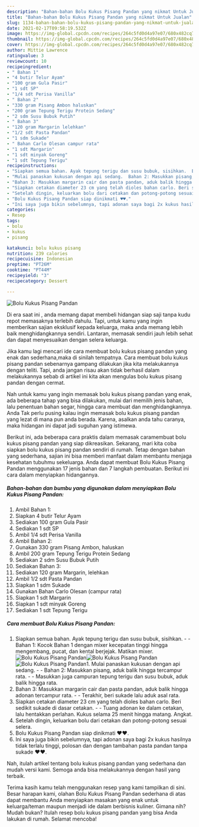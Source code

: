 ```yaml
---
description: "Bahan-bahan Bolu Kukus Pisang Pandan yang nikmat Untuk Jualan"
title: "Bahan-bahan Bolu Kukus Pisang Pandan yang nikmat Untuk Jualan"
slug: 1134-bahan-bahan-bolu-kukus-pisang-pandan-yang-nikmat-untuk-jualan
date: 2021-02-17T09:58:19.532Z
image: https://img-global.cpcdn.com/recipes/264c5fd0d4a97e07/680x482cq70/bolu-kukus-pisang-pandan-foto-resep-utama.jpg
thumbnail: https://img-global.cpcdn.com/recipes/264c5fd0d4a97e07/680x482cq70/bolu-kukus-pisang-pandan-foto-resep-utama.jpg
cover: https://img-global.cpcdn.com/recipes/264c5fd0d4a97e07/680x482cq70/bolu-kukus-pisang-pandan-foto-resep-utama.jpg
author: Mittie Lawrence
ratingvalue: 3
reviewcount: 10
recipeingredient:
- " Bahan 1"
- "4 butir Telur Ayam"
- "100 gram Gula Pasir"
- "1 sdt SP"
- "1/4 sdt Perisa Vanilla"
- " Bahan 2"
- "330 gram Pisang Ambon haluskan"
- "200 gram Tepung Terigu Protein Sedang"
- "2 sdm Susu Bubuk Putih"
- " Bahan 3"
- "120 gram Margarin lelehkan"
- "1/2 sdt Pasta Pandan"
- "1 sdm Sukade"
- " Bahan Carlo Olesan campur rata"
- "1 sdt Margarin"
- "1 sdt minyak Goreng"
- "1 sdt Tepung Terigu"
recipeinstructions:
- "Siapkan semua bahan. Ayak tepung terigu dan susu bubuk, sisihkan.  Bahan 1: Kocok Bahan 1 dengan mixer kecepatan tinggi hingga mengembang, pucat, dan kental berjejak. Matikan mixer."
- "Mulai panaskan kukusan dengan api sedang.  Bahan 2: Masukkan pisang, aduk balik hingga tercampur rata.  Masukkan juga campuran tepung terigu dan susu bubuk, aduk balik hingga rata."
- "Bahan 3: Masukkan margarin cair dan pasta pandan, aduk balik hingga adonan tercampur rata.  Terakhir, beri sukade lalu aduk asal rata."
- "Siapkan cetakan diameter 23 cm yang telah dioles bahan carlo. Beri sedikit sukade di dasar cetakan.   Tuang adonan ke dalam cetakan, lalu hentakkan perlahan. Kukus selama 25 menit hingga matang. Angkat."
- "Setelah dingin, keluarkan bolu dari cetakan dan potong-potong sesuai selera."
- "Bolu Kukus Pisang Pandan siap dinikmati ♥️♥️."
- "Ini saya juga bikin sebelumnya, tapi adonan saya bagi 2x kukus hasilnya tidak terlalu tinggi, polosan dan dengan tambahan pasta pandan tanpa sukade ♥️♥️."
categories:
- Resep
tags:
- bolu
- kukus
- pisang

katakunci: bolu kukus pisang 
nutrition: 239 calories
recipecuisine: Indonesian
preptime: "PT26M"
cooktime: "PT44M"
recipeyield: "3"
recipecategory: Dessert

---
```



![Bolu Kukus Pisang Pandan](https://img-global.cpcdn.com/recipes/264c5fd0d4a97e07/680x482cq70/bolu-kukus-pisang-pandan-foto-resep-utama.jpg)

Di era  saat ini , anda memang dapat membeli hidangan siap saji tanpa kudu repot memasaknya terlebih dahulu. Tapi, untuk kamu yang ingin memberikan sajian eksklusif kepada keluarga, maka anda memang lebih baik menghidangkannya sendiri. Lantaran, memasak sendiri jauh lebih sehat dan dapat menyesuaikan dengan selera keluarga.

Jika kamu lagi mencari ide cara membuat bolu kukus pisang pandan yang enak dan sederhana,maka di sinilah tempatnya. Cara membuat bolu kukus pisang pandan  sebenarnya gampang dilakukan jika kita melakukannya dengan teliti. Tapi, anda jangan risau akan tidak berhasil dalam melakukannya 
sebab di artikel ini kita akan mengulas bolu kukus pisang pandan dengan cermat.  



Nah untuk kamu yang ingin memasak bolu kukus pisang pandan yang enak, ada beberapa tahap yang bisa dilakukan, mulai dari memilih jenis bahan, lalu penentuan bahan segar, hingga cara membuat dan menghidangkannya. Anda Tak perlu pusing kalau ingin memasak bolu kukus pisang pandan yang lezat di mana pun anda berada. Karena, asalkan anda  tahu caranya, maka hidangan ini dapat jadi suguhan yang istimewa.

Berikut ini, ada beberapa cara praktis  dalam memasak caramembuat bolu kukus pisang pandan yang siap dikreasikan. Sekarang, mari kita coba siapkan bolu kukus pisang pandan sendiri di rumah. Tetap dengan bahan yang sederhana, sajian ini bisa memberi manfaat dalam membantu menjaga kesehatan tubuhmu sekeluarga. Anda dapat membuat Bolu Kukus Pisang Pandan menggunakan 17 jenis bahan dan 7 langkah pembuatan. Berikut ini cara dalam menyiapkan hidangannya.

<!--inarticleads1-->

##### Bahan-bahan dan bumbu yang digunakan dalam menyiapkan Bolu Kukus Pisang Pandan:

1. Ambil  Bahan 1:
1. Siapkan 4 butir Telur Ayam
1. Sediakan 100 gram Gula Pasir
1. Sediakan 1 sdt SP
1. Ambil 1/4 sdt Perisa Vanilla
1. Ambil  Bahan 2:
1. Gunakan 330 gram Pisang Ambon, haluskan
1. Ambil 200 gram Tepung Terigu Protein Sedang
1. Sediakan 2 sdm Susu Bubuk Putih
1. Sediakan  Bahan 3:
1. Sediakan 120 gram Margarin, lelehkan
1. Ambil 1/2 sdt Pasta Pandan
1. Siapkan 1 sdm Sukade
1. Gunakan  Bahan Carlo Olesan (campur rata)
1. Siapkan 1 sdt Margarin
1. Siapkan 1 sdt minyak Goreng
1. Sediakan 1 sdt Tepung Terigu




<!--inarticleads2-->

##### Cara membuat Bolu Kukus Pisang Pandan:

1. Siapkan semua bahan. Ayak tepung terigu dan susu bubuk, sisihkan. -  - Bahan 1: Kocok Bahan 1 dengan mixer kecepatan tinggi hingga mengembang, pucat, dan kental berjejak. Matikan mixer.
<img src="https://img-global.cpcdn.com/steps/91ad8939431332f7/160x128cq70/bolu-kukus-pisang-pandan-langkah-memasak-1-foto.jpg" alt="Bolu Kukus Pisang Pandan"><img src="https://img-global.cpcdn.com/steps/37dc2e9919237d9d/160x128cq70/bolu-kukus-pisang-pandan-langkah-memasak-1-foto.jpg" alt="Bolu Kukus Pisang Pandan"><img src="https://img-global.cpcdn.com/steps/73a8d19633a26aae/160x128cq70/bolu-kukus-pisang-pandan-langkah-memasak-1-foto.jpg" alt="Bolu Kukus Pisang Pandan">1. Mulai panaskan kukusan dengan api sedang. -  - Bahan 2: Masukkan pisang, aduk balik hingga tercampur rata. -  - Masukkan juga campuran tepung terigu dan susu bubuk, aduk balik hingga rata.
1. Bahan 3: Masukkan margarin cair dan pasta pandan, aduk balik hingga adonan tercampur rata. -  - Terakhir, beri sukade lalu aduk asal rata.
1. Siapkan cetakan diameter 23 cm yang telah dioles bahan carlo. Beri sedikit sukade di dasar cetakan.  -  - Tuang adonan ke dalam cetakan, lalu hentakkan perlahan. Kukus selama 25 menit hingga matang. Angkat.
1. Setelah dingin, keluarkan bolu dari cetakan dan potong-potong sesuai selera.
1. Bolu Kukus Pisang Pandan siap dinikmati ♥️♥️.
1. Ini saya juga bikin sebelumnya, tapi adonan saya bagi 2x kukus hasilnya tidak terlalu tinggi, polosan dan dengan tambahan pasta pandan tanpa sukade ♥️♥️.




Nah, itulah artikel tentang  bolu kukus pisang pandan  yang sederhana dan mudah versi kami. Semoga anda bisa melakukannya dengan hasil yang terbaik. 

Terima kasih kamu telah menggunakan resep yang kami tampilkan di sini. Besar harapan kami, olahan  Bolu Kukus Pisang Pandan sederhana di atas dapat membantu Anda menyiapkan masakan yang enak untuk keluarga/teman maupun menjadi ide dalam berbisnis kuliner. Gimana nih? Mudah bukan? Itulah resep bolu kukus pisang pandan yang bisa Anda lakukan di rumah. Selamat mencoba!

